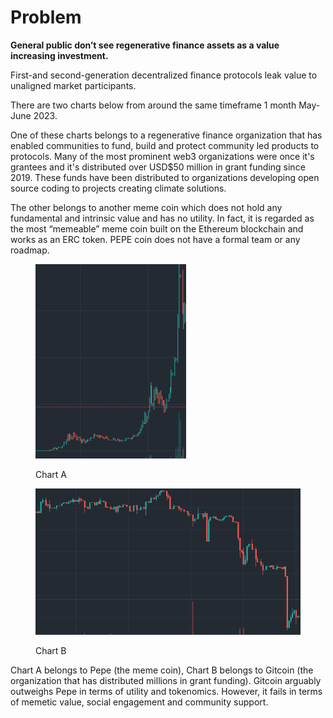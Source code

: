 # Problem



**General public don’t see regenerative finance assets as a value increasing investment.**

First-and second-generation decentralized finance protocols leak value to unaligned market participants.



There are two charts below from around the same timeframe 1 month May-June 2023.&#x20;

One of these charts belongs to a regenerative finance organization that has enabled communities to fund, build and protect community led products to protocols. Many of the most prominent web3 organizations were once it's grantees and it's distributed over USD$50 million in grant funding since 2019. These funds have been distributed to organizations developing open source coding to projects creating climate solutions.&#x20;

The other belongs to another meme coin which does not hold any fundamental and intrinsic value and has no utility. In fact, it is regarded as the most “memeable” meme coin built on the Ethereum blockchain and works as an ERC token. PEPE coin does not have a formal team or any roadmap.

<figure><img src="../.gitbook/assets/image (1).png" alt=""><figcaption><p>Chart A</p></figcaption></figure>

<figure><img src="../.gitbook/assets/image.png" alt=""><figcaption><p>Chart B</p></figcaption></figure>

Chart A belongs to Pepe (the meme coin), Chart B belongs to Gitcoin (the organization that has distributed millions in grant funding). Gitcoin arguably outweighs Pepe in terms of utility and tokenomics. However, it fails in terms of memetic value, social engagement and community support.&#x20;
